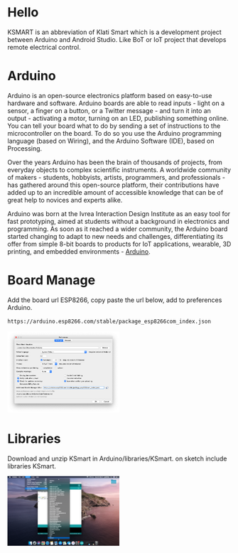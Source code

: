 # Hello
KSMART is an abbreviation of Klati Smart which is a development project between Arduino and Android Studio. Like BoT or IoT project that develops remote electrical control.

# Arduino
Arduino is an open-source electronics platform based on easy-to-use hardware and software. Arduino boards are able to read inputs - light on a sensor, a finger on a button, or a Twitter message - and turn it into an output - activating a motor, turning on an LED, publishing something online. You can tell your board what to do by sending a set of instructions to the microcontroller on the board. To do so you use the Arduino programming language (based on Wiring), and the Arduino Software (IDE), based on Processing.

Over the years Arduino has been the brain of thousands of projects, from everyday objects to complex scientific instruments. A worldwide community of makers - students, hobbyists, artists, programmers, and professionals - has gathered around this open-source platform, their contributions have added up to an incredible amount of accessible knowledge that can be of great help to novices and experts alike.

Arduino was born at the Ivrea Interaction Design Institute as an easy tool for fast prototyping, aimed at students without a background in electronics and programming. As soon as it reached a wider community, the Arduino board started changing to adapt to new needs and challenges, differentiating its offer from simple 8-bit boards to products for IoT applications, wearable, 3D printing, and embedded environments - [Arduino](https://docs.arduino.cc/learn/starting-guide/whats-arduino/).

# Board Manage
Add the board url ESP8266, copy paste the url below, add to preferences Arduino.
``` txt
https://arduino.esp8266.com/stable/package_esp8266com_index.json
```
[<img alt="KSmart Reference Board Manage" title="KSmart Reference Board Manage" width="50%" src="Screenshot/ss_001.png" />](Screenshot/ss_001.png)

# Libraries
Download and unzip KSmart in Arduino/libraries/KSmart. on sketch include libraries KSmart.

[<img alt="KSmart Libraries" title="KSmart Libraries" width="50%" src="Screenshot/ss_002.png" />](Screenshot/ss_002.png)

